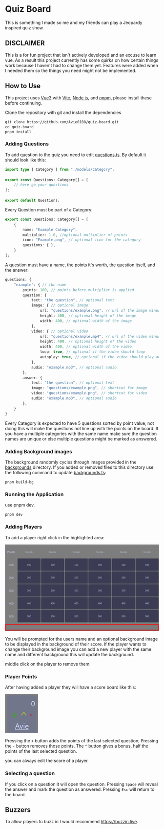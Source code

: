 # Quiz Board

This is something I made so me and my friends can play a Jeopardy inspired quiz show.

## DISCLAIMER

This is a for fun project that isn't actively developed and an excuse to learn vue.
As a result this project currently has some quirks on how certain things work because I haven't had to change them yet.
Features were added when I needed them so the things you need might not be implemented.

## How to Use

This project uses [Vue3](https://vuejs.org/) with [Vite](https://vite.dev/), [Node.js](https://nodejs.org/en), and [pnpm](https://pnpm.io), please install these before continuing.

Clone the repository with git and install the dependencies
```shell
git clone https://github.com/Avie0108/quiz-board.git
cd quiz-board
pnpm install
```

### Adding Questions

To add question to the quiz you need to edit [questions.ts](src/questions.ts).
By default it should look like this:

```ts
import type { Category } from "./models/Category";

export const Questions: Category[] = [
    // here go your questions
];

export default Questions;
```

Every Question must be part of a Category:

```ts
export const Questions: Category[] = [
    {
        name: "Example Category",
        multiplier: 1.0, //optional multiplier of points
        icon: "Example.png", // optional icon for the category
        questions: { },
    }
];
```

A question must have a name, the points it's worth, the question itself, and the answer:

```ts
questions: {
    "example": { // the name
        points: 100, // points before multiplier is applied
        question: {
            text: "the question", // optional text
            image: { // optional image
                url: "questions/example.png", // url of the image minus public/
                height: 400, // optional height of the image
                width: 400, // optional width of the image
            },
            video: { // optional video
                url: "questions/example.mp4", // url of the video minus public/
                height: 400, // optional height of the video
                width: 400, // optional width of the video
                loop: true, // optional if the video should loop
                autoplay: true, // optional if the video should play automatically
            },
            audio: "example.mp3", // optional audio
        },
        answer: {
            text: "the question", // optional text
            image: "questions/example.png", // shortcut for image
            video: "questions/example.png", // shortcut for video
            audio: "example.mp3", // optional audio
        },
    }
}
```

Every Category is expected to have 5 questions sorted by point value, not doing this will make the questions not line up with the points on the board.
If you have a multiple categories with the same name make sure the question names are unique or else multiple questions might be marked as answered.

### Adding Background images

The background randomly cycles through images provided in the [backgrounds](public/backgrounds) directory. If you added or removed files to this directory use the following command to update [backgrounds.ts](src/data/backgrounds.ts):

```shell
pnpm build-bg
```

### Running the Application

use pnpm dev.

```shell
pnpm dev
```

### Adding Players

To add a player right click in the highlighted area:

![the bottom empty space](README_assets/user_add_highlight.png)

You will be prompted for the users name and an optional background image to be displayed in the background of their score.
If the player wants to change their background image you can add a new player with the same name and different background this will update the background.

middle click on the player to remove them.

### Player Points

After having added a player they will have a score board like this:

![player scoreboard](README_assets/player_score.png)

Pressing the `+` button adds the points of the last selected question;
Pressing the `-` button removes those points.
The `^` button gives a bonus, half the points of the last selected question.

you can always edit the score of a player.

### Selecting a question

If you click on a question it will open the question.
Pressing `Space` will reveal the answer and mark the question as answered.
Pressing `Esc` will return to the board.

## Buzzers

To allow players to buzz in I would recommend https://buzzin.live.
